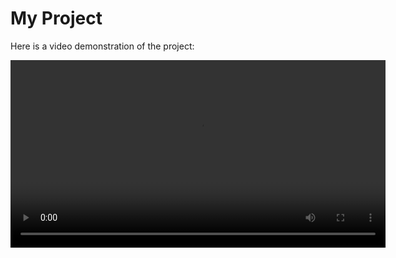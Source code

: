 # My Project

Here is a video demonstration of the project:

<video width="600" controls>
  <source src="https://github.com/EsamLasheen/5/raw/main/ALL_5.mp4" type="video/mp4">
  Your browser does not support the video tag.
</video>
